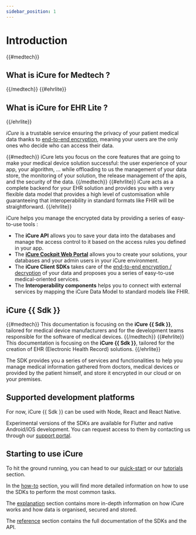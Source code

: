 ```yaml
---
sidebar_position: 1
---
```


# Introduction

{{#medtech}}
## What is iCure for Medtech ?
{{/medtech}}
{{#ehrlite}}
## What is iCure for EHR Lite ?
{{/ehrlite}}

*iCure* is a trustable service ensuring the privacy of your patient medical data thanks to [end-to-end encryption](explanations/encryption/introduction.mdx), 
meaning your users are the only ones who decide who can access their data.

{{#medtech}}
iCure lets you focus on the core features that are going to make your medical device solution successful: the user experience of your app, your algorithm, … while offloading to us the management of your data store, the monitoring of your solution, the release management of the apis, and the security of the data.
{{/medtech}}
{{#ehrlite}}
iCure acts as a complete backend for your EHR solution and provides you with a very flexible data model that provides a high level of customisation while guaranteeing that interoperability in standard formats like FHIR will be straightforward.
{{/ehrlite}}


iCure helps you manage the encrypted data by providing a series of easy-to-use tools :   
- The **iCure API** allows you to save your data into the databases and manage the access control to it based on the access 
rules you defined in your app.
- The [**iCure Cockpit Web Portal**](../cockpit/intro) allows you to create your solutions, your databases and 
your admin users in your iCure environment.
- The **iCure Client SDKs** takes care of the [end-to-end encryption / decryption](explanations/encryption/introduction.mdx) 
of your data and proposes you a series of easy-to-use medical-oriented services.
- The **Interoperability components** helps you to connect with external services by mapping the iCure Data Model to 
standard models like FHIR.

## iCure {{ Sdk }}
{{#medtech}}
This documentation is focusing on the **iCure {{ Sdk }}**, tailored for medical device manufacturers and for the 
development teams responsible for the software of medical devices.
{{/medtech}}
{{#ehrlite}}
This documentation is focusing on the **iCure {{ Sdk }}**, tailored for the creation of EHR (Electronic Health Record) solutions.
{{/ehrlite}}

The SDK provides you a series of services and functionalities to help you manage medical information gathered 
from doctors, medical devices or provided by the patient himself, and store it encrypted in our cloud or on your premises.

## Supported development platforms

For now, iCure {{ Sdk }} can be used with Node, React and React Native.

Experimental versions of the SDKs are available for Flutter and native Android/iOS development. You can request access 
to them by contacting us through our [support portal](https://icure.atlassian.net/servicedesk/customer/portal/3).

## Starting to use iCure

To hit the ground running, you can head to our [quick-start](./quick-start/index.md) or our [tutorials](./tutorial/index.md) section.

In the [how-to](/{{sdk}}/how-to/index) section, you will find more detailed information on how to use the SDKs to perform the most common tasks.

The [explanation](/{{sdk}}/explanations) section contains more in-depth information on how iCure works and how data is organised, secured and stored.

The [reference](/{{sdk}}/references/modules.md) section contains the full documentation of the SDKs and the API.
